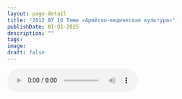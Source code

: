 ```yaml
---
layout: page-detail
title: "2012 07 10 Тема «Арийско-ведическая культура»"
publishDate: 01-01-2025
description: ""
tags:
image:
draft: false
---
```


<audio title=" - 2012 07 10 Тема «Арийско-ведическая культура».mp3" src="/upload/iblock/b27/b27f3d3dd70e575c8ef5ae872fe649a0.mp3" controls=""></audio>

  
